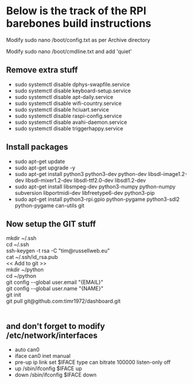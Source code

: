 <h1>Below is the track of the RPI barebones build instructions</h1>

<p>Modify sudo nano /boot/config.txt as per Archive directory</p>
<p>Modify sudo nano /boot/cmdline.txt and add 'quiet'</p>

<h2>Remove extra stuff</h2>
<ul>
	<li>  sudo systemctl disable dphys-swapfile.service</li>
	<li>  sudo systemctl disable keyboard-setup.service</li>
	<li>  sudo systemctl disable apt-daily.service</li>
	<li>  sudo systemctl disable wifi-country.service</li>
	<li>  sudo systemctl disable hciuart.service</li>
	<li>  sudo systemctl disable raspi-config.service</li>
	<li>  sudo systemctl disable avahi-daemon.service</li>
	<li>  sudo systemctl disable triggerhappy.service</li>
</ul>

<h2>Install packages</h2>
<ul>
	<li>sudo apt-get update</li>
	<li>sudo apt-get upgrade -y</li>
	<li>sudo apt-get install python3 python3-dev python-dev libsdl-image1.2-dev libsdl-mixer1.2-dev libsdl-ttf2.0-dev libsdl1.2-dev</li>
	<li>sudo apt-get install libsmpeg-dev python3-numpy python-numpy subversion libportmidi-dev libfreetype6-dev python3-pip</li>
	<li>sudo apt-get install python3-rpi.gpio python-pygame python3-sdl2 python-pygame can-utils git</li>
</ul>

<h2> Now setup the GIT stuff</h2>
mkdir ~/.ssh</br>
cd ~/.ssh</br>
ssh-keygen -t rsa -C "tim@russellweb.eu"</br>
cat ~/.ssh/id_rsa.pub</br>
	<< Add to git >></br>
mkdir ~/python</br>
cd ~/python</br>
git config --global user.email "{EMAIL}"</br>
git config --global user.name "{NAME}"</br>
git init</br>
git pull git@github.com:timr1972/dashboard.git</br>
</br>
<h2>and don't forget to modify /etc/network/interfaces</h2>
<ul>
	<li>auto can0</li>
	<li>iface can0 inet manual</li>
	<li>    pre-up ip link set $IFACE type can bitrate 100000 listen-only off</li>
	<li>    up /sbin/ifconfig $IFACE up</li>
	<li>    down /sbin/ifconfig $IFACE down</li>
</ul>
